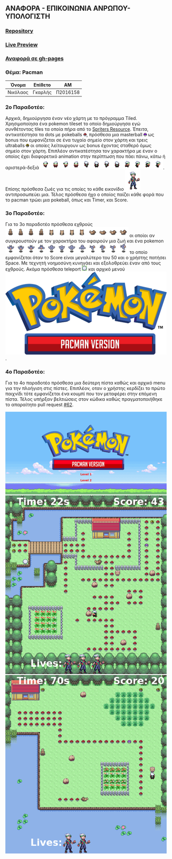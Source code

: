 ## ΑΝΑΦΟΡΑ - ΕΠΙΚΟΙΝΩΝΙΑ ΑΝΡΩΠΟΥ-ΥΠΟΛΟΓΙΣΤΗ

### [Repository](https://github.com/nickgarlis/pacman)

### [Live Preview](http://vparticles.com/pacman)

### [Αναφορά σε gh-pages](http://vparticles.com/hci/projects/2016158)

### Θέμα: Pacman
|  Όνομα   | Επίθετο |    ΑΜ    |
|----------|---------|----------|
| Νικόλαος | Γκαρλής | Π2016158 |

### 2o Παραδοτέο:
  Αρχικά, δημιούργησα έναν νέο χάρτη με το πρόγραμμα Tiled. Χρησιμοποίησα ένα pokemon tileset το οποίο δημιούργησα εγώ συνθέτοντας tiles τα οποία πήρα από το [Spriters Resource](https://www.spriters-resource.com/fullview/61816/). Έπειτα, αντικατέστησα τα dots με pokeballs ![](https://raw.githubusercontent.com/nickgarlis/pacman/master/assets/pokeball.png), πρόσθεσα μια masterball ![](https://raw.githubusercontent.com/nickgarlis/pacman/master/assets/masterball.png) ως bonus που εμφανίζεται σε ένα τυχαίο σημείο στον χάρτη και τρεις ultraballs ![](https://raw.githubusercontent.com/nickgarlis/pacman/master/assets/ultraball.png) οι οποίες λείτουργουν ως bonus έχοντας σταθερό όμως σημείο στον χάρτη. Επιπλέον αντικατέστησα τον χαρακτήρα με έναν ο οποίος έχει διαφορετικό animation στην περίπτωση που πάει πάνω, κάτω ή αριστερά-δεξιά ![](https://raw.githubusercontent.com/nickgarlis/pacman/master/assets/character.png). Επίσης πρόσθεσα ζωές για τις οποίες το κάθε εικονίδιο ![](https://raw.githubusercontent.com/nickgarlis/pacman/master/assets/life.png) αντιπροσωπεύει μια. Τέλος πρόσθεσα ήχο ο οποίος παίζει κάθε φορά που το pacman τρώει μια pokeball, όπως και Timer, και Score.

### 3ο Παραδοτέο:
  Για το 3ο παραδοτέο πρόσθεσα εχθρούς ![](https://raw.githubusercontent.com/nickgarlis/pacman/master/assets/zigzagoon.png) οι οποίοι αν συγκρουστούν με τον χαρακτήρα του αφαιρούν μια ζωή και ένα pokemon ![](https://raw.githubusercontent.com/nickgarlis/pacman/master/assets/shellow.png) το οποίο εμφανίζεται όταν το Score είναι μεγαλύτερο του 50 και ο χρήστης πατήσει Space. Με τεχνητή νοημοσύνη κυνηγάει και εξολοθρεύει έναν από τους εχθρούς. Ακόμα πρόσθεσα teleport ![](https://raw.githubusercontent.com/nickgarlis/pacman/master/assets/teleport.png) και αρχικό μενού ![](https://raw.githubusercontent.com/nickgarlis/pacman/master/assets/logo.png) .

### 4ο Παραδοτέο:
  Για το 4ο παραδοτέο πρόσθεσα μια δεύτερη πίστα καθώς και αρχικό menu για την πλοήγιση στις πίστες. Επιπλέον, οταν ο χρήστης κερδίζει το πρώτο παιχνίδι τότε εμφανίζεται ένα κουμπί που τον μεταφέρει στην επόμενη πίστα. Τέλος υπήρξαν βελτιώσεις στον κώδικα καθώς πραγματοποιήθηκε το απαραίτητο pull request [#62](https://github.com/ioniodi/pacman/pull/62).
  
![Menu](https://raw.githubusercontent.com/nickgarlis/pacman/master/assets/menu.png)
![Level1](https://raw.githubusercontent.com/nickgarlis/pacman/master/assets/level1.png)
![Level2](https://raw.githubusercontent.com/nickgarlis/pacman/master/assets/level2.png)
